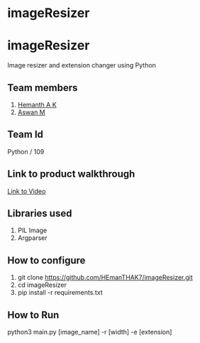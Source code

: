 # imageResizer
# imageResizer
Image resizer and extension changer using Python
## Team members
1. <a href="https://github.com/HEmanTHAK7">Hemanth A K<a>
2. <a href="https://github.com/Peacefull1">Aswan M<a>
## Team Id
Python / 109
## Link to product walkthrough
  <a href="https://www.loom.com/share/e1118947890a4763a603cd78b1d4e7a5">Link to Video</a>
## Libraries used
1. PIL Image
2. Argparser
## How to configure
1. git clone https://github.com/HEmanTHAK7/imageResizer.git
2. cd imageResizer
3. pip install -r requirements.txt
## How to Run
python3 main.py [image_name] -r [width] -e [extension]
